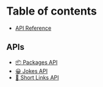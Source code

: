 # Table of contents

* [API Reference](README.md)

## APIs

* [📦 Packages API](apis/packages-api.md)
* [😀 Jokes API](apis/jokes-api.md)
* [🔗 Short Links API](apis/short-links-api.md)
